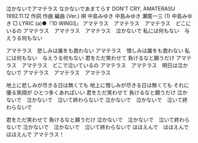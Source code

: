 
泣かないでアマテラス
なかないであまてらす
DON'T CRY, AMATERASU
1992.11.12
作詞  作曲  編曲 (Ver.)   唄
中島みゆき   中島みゆき   瀬尾一三 (1)
中島みゆき
□ LYRIC (a)●『10 WINGS』
アマテラス　アマテラス　アマテラス　どこにいるの
アマテラス　アマテラス　アマテラス　泣かないで
私には何もない　与えうる何もない

アマテラス　悲しみは誰をも救わない
アマテラス　憎しみは誰をも救わない
私には何もない　与えうる何もない
君をただ笑わせて
負けるなと願うだけ
アマテラス　アマテラス　どこで泣いているの
アマテラス　アマテラス　明日は泣かないで
アマテラス　アマテラス　アマテラス

地上に悲しみが尽きる日は無くても
地上に憎しみが尽きる日は無くても
それに優る笑顔が
ひとつ多くあればいい
君をただ笑わせて
負けるなと願うだけ
泣かないで　泣かないで　泣いて終わらないで
泣かないで　泣かないで　泣いて終わらないで

君をただ笑わせて
負けるなと願うだけ
泣かないで　泣かないで　泣いて終わらないで
泣かないで　泣かないで　泣いて終わらないで
ほほえんで　ほほえんで　ほほえんで
アマテラス！